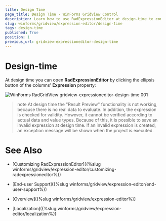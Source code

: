 ```yaml
---
title: Design Time
page_title: Design Time - WinForms GridView Control
description: Learn how to use RadExpressionEditor at design-time to construct the formula used for the cells values in WinForms GridView.  
slug: winforms/gridview/expression-editor/design-time
tags: design-time
published: True
position: 1
previous_url: gridview-expressioneditor-design-time
---
```


# Design-time

At design time you can open __RadExpressionEditor__ by clicking the ellipsis button of the columns' __Expression__ property:

![WinForms RadGridView gridview-expressioneditor-design-time 001](images/gridview-expressioneditor-design-time001.png)

>note At design time the "Result Preview" functionality is not working, because there is no real data to evaluate. In addition, the expression is checked for validity. However, it cannot be verified according to actual data and value types. Because of this, it is possible to save an invalid expression at design time. If an invalid expression is created, an exception message will be shown when the project is executed.
>

# See Also
* [Customizing RadExpressionEditor]({%slug winforms/gridview/expression-editor/customizing-radexpressioneditor%})

* [End-user Support]({%slug winforms/gridview/expression-editor/end-user-support%})

* [Overview]({%slug winforms/gridview/expression-editor%})

* [Localization]({%slug winforms/gridview/expression-editor/localization%})

